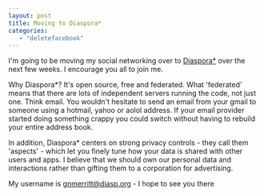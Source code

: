 ```yaml
---
layout: post
title: Moving to Diaspora*
categories:
   - "deletefacebook"
---
```


I'm going to be moving my social networking over to [Diaspora*](https://diasporafoundation.org/) over the next few weeks. I encourage you all to join me.

Why Diaspora*? It's open source, free and federated. What 'federated' means that there are lots of independent servers running the code, not just one. Think email. You wouldn't hesitate to send an email from your gmail to someone using a hotmail, yahoo or aolol address. If your email provider started doing something crappy you could switch without having to rebuild your entire address book.

In addition, Diaspora* centers on strong privacy controls - they call them 'aspects' - which let you finely tune how your data is shared with other users and apps. I believe that we should own our personal data and interactions rather than gifting them to a corporation for advertising.

My username is [gnmerritt@diasp.org](https://diasp.org/people/da77ca90723a4ef3) - I hope to see you there
